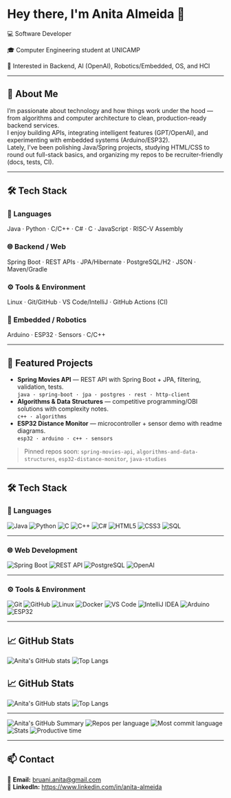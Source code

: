# Hey there, I'm Anita Almeida 👋

💻 Software Developer

🎓 Computer Engineering student at UNICAMP

🤖 Interested in Backend, AI (OpenAI), Robotics/Embedded, OS, and HCI

---

## 🧠 About Me
I’m passionate about technology and how things work under the hood — from algorithms and computer architecture to clean, production-ready backend services.  
I enjoy building APIs, integrating intelligent features (GPT/OpenAI), and experimenting with embedded systems (Arduino/ESP32).  
Lately, I’ve been polishing Java/Spring projects, studying HTML/CSS to round out full-stack basics, and organizing my repos to be recruiter-friendly (docs, tests, CI).

---

## 🛠️ Tech Stack

### 💬 Languages
Java · Python · C/C++ · C# · C · JavaScript · RISC-V Assembly

### 🌐 Backend / Web
Spring Boot · REST APIs · JPA/Hibernate · PostgreSQL/H2 · JSON · Maven/Gradle

### ⚙️ Tools & Environment
Linux · Git/GitHub · VS Code/IntelliJ · GitHub Actions (CI)

### 🔩 Embedded / Robotics
Arduino · ESP32 · Sensors · C/C++

---

## 🚀 Featured Projects
- **Spring Movies API** — REST API with Spring Boot + JPA, filtering, validation, tests.  
  `java · spring-boot · jpa · postgres · rest · http-client`
- **Algorithms & Data Structures** — competitive programming/OBI solutions with complexity notes.  
  `c++ · algorithms`
- **ESP32 Distance Monitor** — microcontroller + sensor demo with readme diagrams.  
  `esp32 · arduino · c++ · sensors`

> Pinned repos soon: `spring-movies-api`, `algorithms-and-data-structures`, `esp32-distance-monitor`, `java-studies`

---

## 🛠️ Tech Stack  

### 💬 Languages  
![Java](https://img.shields.io/badge/Java-ED8B00?style=for-the-badge&logo=openjdk&logoColor=white)
![Python](https://img.shields.io/badge/Python-3776AB?style=for-the-badge&logo=python&logoColor=white)
![C](https://img.shields.io/badge/C-00599C?style=for-the-badge&logo=c&logoColor=white)
![C++](https://img.shields.io/badge/C++-00599C?style=for-the-badge&logo=c%2B%2B&logoColor=white)
![C#](https://img.shields.io/badge/C%23-239120?style=for-the-badge&logo=c-sharp&logoColor=white)
![HTML5](https://img.shields.io/badge/HTML5-E34F26?style=for-the-badge&logo=html5&logoColor=white)
![CSS3](https://img.shields.io/badge/CSS3-1572B6?style=for-the-badge&logo=css3&logoColor=white)
![SQL](https://img.shields.io/badge/SQL-4479A1?style=for-the-badge&logo=postgresql&logoColor=white)

---

### 🌐 Web Development  
![Spring Boot](https://img.shields.io/badge/Spring_Boot-6DB33F?style=for-the-badge&logo=springboot&logoColor=white)
![REST API](https://img.shields.io/badge/REST_API-005571?style=for-the-badge&logo=postman&logoColor=white)
![PostgreSQL](https://img.shields.io/badge/PostgreSQL-316192?style=for-the-badge&logo=postgresql&logoColor=white)
![OpenAI](https://img.shields.io/badge/OpenAI-412991?style=for-the-badge&logo=openai&logoColor=white)

---

### ⚙️ Tools & Environment  
![Git](https://img.shields.io/badge/Git-F05032?style=for-the-badge&logo=git&logoColor=white)
![GitHub](https://img.shields.io/badge/GitHub-181717?style=for-the-badge&logo=github&logoColor=white)
![Linux](https://img.shields.io/badge/Linux-FCC624?style=for-the-badge&logo=linux&logoColor=black)
![Docker](https://img.shields.io/badge/Docker-2496ED?style=for-the-badge&logo=docker&logoColor=white)
![VS Code](https://img.shields.io/badge/VS_Code-0078D4?style=for-the-badge&logo=visualstudiocode&logoColor=white)
![IntelliJ IDEA](https://img.shields.io/badge/IntelliJ_IDEA-000000?style=for-the-badge&logo=intellij-idea&logoColor=white)
![Arduino](https://img.shields.io/badge/Arduino-00979D?style=for-the-badge&logo=arduino&logoColor=white)
![ESP32](https://img.shields.io/badge/ESP32-000000?style=for-the-badge&logo=espressif&logoColor=white)

---

## 📈 GitHub Stats  

![Anita's GitHub stats](https://github-readme-stats.vercel.app/api?username=anitainfo&show_icons=true&theme=tokyonight)
![Top Langs](https://github-readme-stats.vercel.app/api/top-langs/?username=anitainfo&layout=compact&theme=tokyonight)



## 📈 GitHub Stats

![Anita's GitHub stats](https://github-readme-stats.vercel.app/api?username=anitainfo&show_icons=true&theme=tokyonight&hide_border=true&border_radius=12)
![Top Langs](https://github-readme-stats.vercel.app/api/top-langs/?username=anitainfo&layout=compact&theme=tokyonight&hide_border=true&border_radius=12)

---

![Anita's GitHub Summary](https://github-profile-summary-cards.vercel.app/api/cards/profile-details?username=anitainfo&theme=tokyonight)
![Repos per language](https://github-profile-summary-cards.vercel.app/api/cards/repos-per-language?username=anitainfo&theme=tokyonight)
![Most commit language](https://github-profile-summary-cards.vercel.app/api/cards/most-commit-language?username=anitainfo&theme=tokyonight)
![Stats](https://github-profile-summary-cards.vercel.app/api/cards/stats?username=anitainfo&theme=tokyonight)
![Productive time](https://github-profile-summary-cards.vercel.app/api/cards/productive-time?username=anitainfo&theme=tokyonight&utcOffset=3)


---

## 📫 Contact
📧 **Email:** bruani.anita@gmail.com  
💼 **LinkedIn:** https://www.linkedin.com/in/anita-almeida

